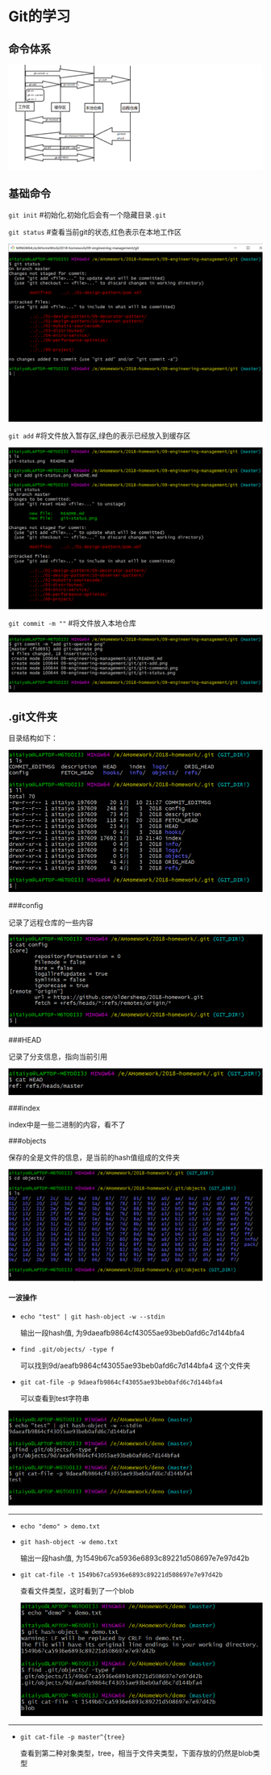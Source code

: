 

# Git的学习

## 命令体系

![git命令体系](git-commend.png)



## 基础命令

`git init` #初始化,初始化后会有一个隐藏目录`.git`

`git status` #查看当前git的状态,红色表示在本地工作区

![当前工作空间中的状态](git-status.png)

`git add` #将文件放入暂存区,绿色的表示已经放入到缓存区

![将文件放入暂存区](git-add.png)

`git commit -m ""` #将文件放入本地仓库

![将文件放入本地仓库](git-commit.png)



## .git文件夹

目录结构如下：

![.git目录结构](点git目录结构.png)

###conﬁg

记录了远程仓库的一些内容

![config文件内容](config.png)

###HEAD

记录了分支信息，指向当前引用

![HEAD文件内容](HEAD.png)

###index

index中是一些二进制的内容，看不了



###objects 

保存的全是文件的信息，是当前的hash值组成的文件夹

![objects文件夹内容](objects.png)



#### 一波操作

* `echo "test" | git hash-object -w --stdin` 

  输出一段hash值, 为9daeafb9864cf43055ae93beb0afd6c7d144bfa4


* `find .git/objects/ -type f` 

  可以找到9d/aeafb9864cf43055ae93beb0afd6c7d144bfa4 这个文件夹

* `git cat-file -p 9daeafb9864cf43055ae93beb0afd6c7d144bfa4`

  可以查看到test字符串

![这波操作的截图](git-string.png)

___



* `echo "demo" > demo.txt` 

* `git hash-object -w demo.txt`

  输出一段hash值, 为1549b67ca5936e6893c89221d508697e7e97d42b


* `git cat-file -t 1549b67ca5936e6893c89221d508697e7e97d42b`

   查看文件类型，这时看到了一个blob

  ![这波操作的截图](git-blob.png)

___

* `git cat-file -p master^{tree}` 

  查看到第二种对象类型，tree，相当于文件夹类型，下面存放的仍然是blob类型































